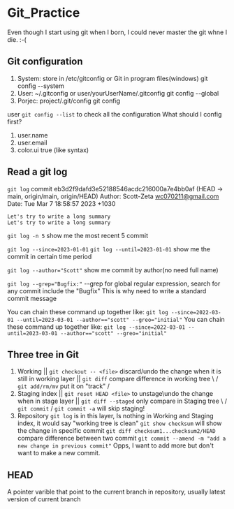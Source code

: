 # Git_Practice

Even though I start using git when I born, I could never master the git whne I die. :-(

## Git configuration
1. System: store in /etc/gitconfig or Git in program files(windows)
    git config --system
2. User: ~/.gitconfig or user/yourUserName/.gitconfig
    git config --global
3. Porjec: project/.git/config
    git config

user ```git config --list``` to check all the configuration
What should I config first?
1. user.name
2. user.email
3. color.ui true (like syntax)

## Read a git log
```git log```
commit eb3d2f9dafd3e52188546acdc216000a7e4bb0af (HEAD -> main, origin/main, origin/HEAD)
Author: Scott-Zeta <wc070211@gmail.com>
Date:   Tue Mar 7 18:58:57 2023 +1030

    Let's try to write a long summary
    Let's try to write a long summary

```git log -n 5```
show me the most recent 5 commit

```git log --since=2023-01-01```
```git log --until=2023-01-01```
show me the commit in certain time period

```git log --author="Scott"```
show me commit by author(no need full name)

```git log --grep="Bugfix:"```
--grep for global regular expression, search for any commit include the "Bugfix"
This is why need to write a standard commit message

You can chain these command up together like:
```git log --since=2022-03-01 --until=2023-03-01 --author=="scott" --greo="initial"``` 
You can chain these command up together like:
```git log --since=2022-03-01 --until=2023-03-01 --author=="scott" --greo="initial"``` 

## Three tree in Git
1. Working
 ||    ```git checkout -- <file>``` discard/undo the change when it is still in working layer 
 ||    ```git diff``` compare difference in working tree 
\  /   ```git add/rm/mv``` put it on "track"
 \/    
2. Staging index
 ||    ```git reset HEAD <file>``` to unstage\undo the change when in stage layer 
 ||    ```git diff --staged``` only compare in Staging tree
\  /   ```git commit```
 \/    ```git commit -a``` will skip staging!
3. Repository
```git log``` is in this layer, Is nothing in Working and Staging index, it would say "working tree is clean"
```git show checksum``` will show the change in specific commit
```git diff checksum1...checksum2/HEAD``` compare difference between two commit
```git commit --amend -m "add a new change in previous commit"``` Opps, I want to add more but don't want to make a new commit.

## HEAD
A pointer varible that point to the current branch in repository, usually latest version of current branch